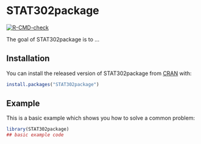 
# STAT302package

<!-- badges: start -->
[![R-CMD-check](https://github.com/Cherry-ty-Pan/STAT302package/workflows/R-CMD-check/badge.svg)](https://github.com/Cherry-ty-Pan/STAT302package/actions)
<!-- badges: end -->

The goal of STAT302package is to ...

## Installation

You can install the released version of STAT302package from [CRAN](https://CRAN.R-project.org) with:

``` r
install.packages("STAT302package")
```

## Example

This is a basic example which shows you how to solve a common problem:

``` r
library(STAT302package)
## basic example code
```

